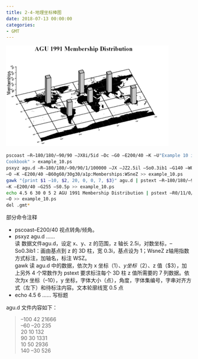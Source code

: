 ```yaml
---
title: 2-4-地理坐标棒图
date: 2018-07-13 00:00:00
categories:
- GMT
---
```

![image.png](imags/7955445-4d89b270164304e8.png)  

```sh
pscoast –R–180/180/–90/90 –JX8i/5id –Dc –G0 –E200/40 –K –U"Example 10 in
Cookbook" > example_10.ps
psxyz agu.d –R–180/180/–90/90/1/100000 –JX –JZ2.5il –So0.3ib1 –G140 –W0.5p
–O –K –E200/40 –B60g60/30g30/a1p:Memberships:WSneZ >> example_10.ps
gawk "{print $1 –10, $2, 20, 0, 0, 7, $3}" agu.d | pstext –R–180/180/–90/90 –JX –O
–K –E200/40 –G255 –S0.5p >> example_10.ps
echo 4.5 6 30 0 5 2 AGU 1991 Membership Distribution | pstext –R0/11/0/8.5 –Jx1i
–O >> example_10.ps
del .gmt*
```
部分命令注释  
- pscoast–E200/40 视点转角/倾角。  
- psxyz agu.d ……  
读 数据文件agu.d，设定 x、y、z 的范围，z 轴长 2.5i，对数坐标，–So0.3ib1：画由基点到 z 的 3D 柱，宽 0.3i，基点设为 1；WsneZ z轴用指数方式标注，加轴名，标注 WSZ。  
gawk 读 agu.d 中的数据，依次为 x 坐标（$1）、y 坐标（$2）、z 值（$3），加上另外 4 个常数作为 pstext 要求标注每个 3D 柱 z 值所需要的 7 列数据。依次为x 坐标（–10），y 坐标，字体大小（点），角度，字体集编号，字串对齐方式（左下）和待标注内容。文本轮廓线宽 0.5 点  
- echo 4.5 6 …… 写标题

agu.d 文件内容如下：  

> –100 42 21666  
> –60 –20 235  
> 20 10 132  
> 90 30 1331  
> 10 50 2936  
> 140 –30 526  

